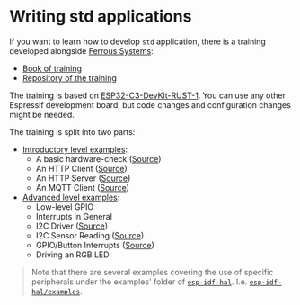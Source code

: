 # Writing std applications

If you want to learn how to develop `std` application, there is a training developed
alongside [Ferrous Systems]:

- [Book of training]
- [Repository of the training]

The training is based on [ESP32-C3-DevKit-RUST-1]. You can use any other Espressif development board, but code changes and configuration changes might be needed.

The training is split into two parts:

* [Introductory level examples]:
   * A basic hardware-check ([Source](https://github.com/esp-rs/std-training/tree/main/intro/hardware-check))
   * An HTTP Client ([Source](https://github.com/esp-rs/std-training/tree/main/intro/http-client))
   * An HTTP Server ([Source](https://github.com/esp-rs/std-training/tree/main/intro/http-server))
   * An MQTT Client ([Source](https://github.com/esp-rs/std-training/tree/main/intro/mqtt))
* [Advanced level examples]:
   * Low-level GPIO
   * Interrupts in General
   * I2C Driver ([Source](https://github.com/esp-rs/std-training/tree/main/advanced/i2c-driver))
   * I2C Sensor Reading ([Source](https://github.com/esp-rs/std-training/tree/main/advanced/i2c-sensor-reading))
   * GPIO/Button Interrupts ([Source](https://github.com/esp-rs/std-training/tree/main/advanced/button-interrupt))
   * Driving an RGB LED


> Note that there are several examples covering the use of specific peripherals under the examples' folder of  [`esp-idf-hal`]. I.e. [`esp-idf-hal/examples`].

[Ferrous Systems]: https://ferrous-systems.com/
[Book of training]: https://esp-rs.github.io/std-training/
[Repository of the training]: https://github.com/esp-rs/std-training
[ESP32-C3-DevKit-RUST-1]: https://github.com/esp-rs/esp-rust-board
[Introductory level examples]: https://github.com/esp-rs/std-training/tree/main/intro
[Advanced level examples]: https://github.com/esp-rs/std-training/tree/main/advanced
[`esp-idf-hal/examples`]: https://github.com/esp-rs/esp-idf-hal/tree/master/examples
[`esp-idf-hal`]: https://github.com/esp-rs/esp-idf-hal
